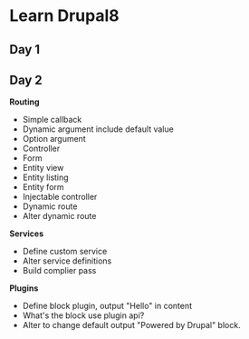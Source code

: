 Learn Drupal8
=============

## Day 1

## Day 2
**Routing**

* Simple callback
* Dynamic argument include default value
* Option argument
* Controller
* Form
* Entity view
* Entity listing
* Entity form
* Injectable controller
* Dynamic route
* Alter dynamic route

**Services**

* Define custom service
* Alter service definitions
* Build complier pass

**Plugins**

* Define block plugin, output "Hello" in content
* What's the block use plugin api?
* Alter to change default output "Powered by Drupal" block.
